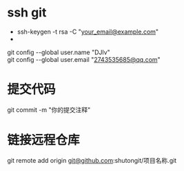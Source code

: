 # ssh git
* ssh-keygen -t rsa -C "your_email@example.com"
* 
git config --global user.name "DJlv"   
git config --global user.email "2743535685@qq.com"  
# 提交代码  
git commit -m "你的提交注释"    
# 链接远程仓库  
git remote add origin git@github.com:shutongit/项目名称.git


